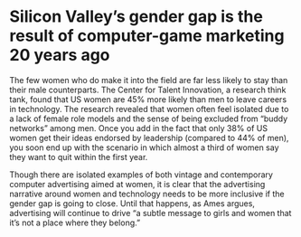 # Silicon Valley’s gender gap is the result of computer-game marketing 20 years ago
The few women who do make it into the field are far less likely to stay than their male counterparts. The Center for Talent Innovation, a research think tank, found that US women are 45% more likely than men to leave careers in technology. The research revealed that women often feel isolated due to a lack of female role models and the sense of being excluded from “buddy networks” among men. Once you add in the fact that only 38% of US women get their ideas endorsed by leadership (compared to 44% of men), you soon end up with the scenario in which almost a third of women say they want to quit within the first year.

Though there are isolated examples of both vintage and contemporary computer advertising aimed at women, it is clear that the advertising narrative around women and technology needs to be more inclusive if the gender gap is going to close. Until that happens, as Ames argues, advertising will continue to drive “a subtle message to girls and women that it’s not a place where they belong.”